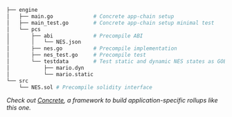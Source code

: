 ```bash
├── engine
│   ├── main.go             # Concrete app-chain setup
│   ├── main_test.go        # Concrete app-chain setup minimal test
│   └── pcs
│       ├── abi             # Precompile ABI
│       │   └── NES.json
│       ├── nes.go          # Precompile implementation
│       ├── nes_test.go     # Precompile test
│       └── testdata        # Test static and dynamic NES states as GOB binaries
│           ├── mario.dyn
│           └── mario.static
└── src
    └── NES.sol # Precompile solidity interface
```

_Check out [Concrete](https://github.com/therealbytes/concrete-geth), a framework to build application-specific rollups like this one._
